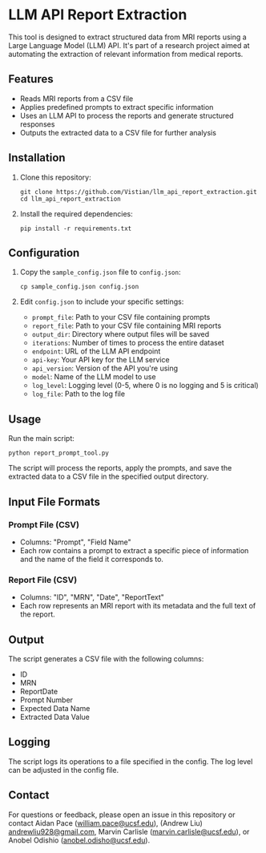 # LLM API Report Extraction

This tool is designed to extract structured data from MRI reports using a Large Language Model (LLM) API. It's part of a research project aimed at automating the extraction of relevant information from medical reports.

## Features

- Reads MRI reports from a CSV file
- Applies predefined prompts to extract specific information
- Uses an LLM API to process the reports and generate structured responses
- Outputs the extracted data to a CSV file for further analysis

## Installation

1. Clone this repository:
   ```
   git clone https://github.com/Vistian/llm_api_report_extraction.git
   cd llm_api_report_extraction
   ```

2. Install the required dependencies:
   ```
   pip install -r requirements.txt
   ```

## Configuration

1. Copy the `sample_config.json` file to `config.json`:
   ```
   cp sample_config.json config.json
   ```

2. Edit `config.json` to include your specific settings:
   - `prompt_file`: Path to your CSV file containing prompts
   - `report_file`: Path to your CSV file containing MRI reports
   - `output_dir`: Directory where output files will be saved
   - `iterations`: Number of times to process the entire dataset
   - `endpoint`: URL of the LLM API endpoint
   - `api-key`: Your API key for the LLM service
   - `api_version`: Version of the API you're using
   - `model`: Name of the LLM model to use
   - `log_level`: Logging level (0-5, where 0 is no logging and 5 is critical)
   - `log_file`: Path to the log file

## Usage

Run the main script:

```
python report_prompt_tool.py
```

The script will process the reports, apply the prompts, and save the extracted data to a CSV file in the specified output directory.

## Input File Formats

### Prompt File (CSV)
- Columns: "Prompt", "Field Name"
- Each row contains a prompt to extract a specific piece of information and the name of the field it corresponds to.

### Report File (CSV)
- Columns: "ID", "MRN", "Date", "ReportText"
- Each row represents an MRI report with its metadata and the full text of the report.

## Output

The script generates a CSV file with the following columns:
- ID
- MRN
- ReportDate
- Prompt Number
- Expected Data Name
- Extracted Data Value

## Logging

The script logs its operations to a file specified in the config. The log level can be adjusted in the config file.

## Contact

For questions or feedback, please open an issue in this repository or contact Aidan Pace (william.pace@ucsf.edu), (Andrew Liu) andrewliu928@gmail.com, Marvin Carlisle (marvin.carlisle@ucsf.edu), or Anobel Odishio (anobel.odisho@ucsf.edu).
